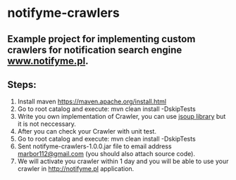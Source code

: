 # notifyme-crawlers
## Example project for implementing custom crawlers for notification search engine www.notifyme.pl.
## Steps:
1. Install maven https://maven.apache.org/install.html
2. Go to root catalog and execute: mvn clean install -DskipTests
3. Write you own implementation of Crawler, you can use [jsoup library](https://jsoup.org)  but it is not neccessary.
4. After you can check your Crawler with unit test.
5. Go to root catalog and execute: mvn clean install -DskipTests
6. Sent notifyme-crawlers-1.0.0.jar file to email address marbor112@gmail.com (you should also attach source code).
7. We will activate you crawler within 1 day and you will be able to use your crawler in http://notifyme.pl application.


